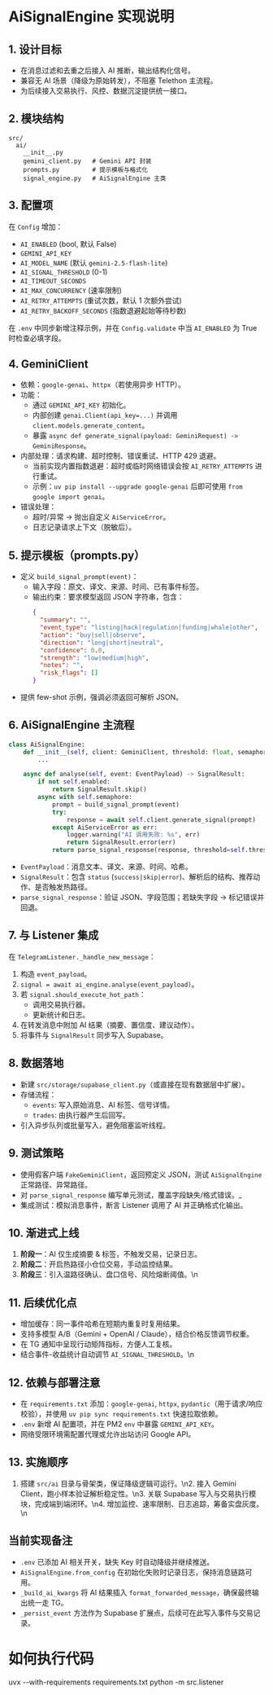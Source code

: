 # AiSignalEngine 实现说明

## 1. 设计目标
- 在消息过滤和去重之后接入 AI 推断，输出结构化信号。
- 兼容无 AI 场景（降级为原始转发），不阻塞 Telethon 主流程。
- 为后续接入交易执行、风控、数据沉淀提供统一接口。

## 2. 模块结构
```
src/
  ai/
    __init__.py
    gemini_client.py   # Gemini API 封装
    prompts.py         # 提示模板与格式化
    signal_engine.py   # AiSignalEngine 主类
```

## 3. 配置项
在 `Config` 增加：
- `AI_ENABLED` (bool, 默认 False)
- `GEMINI_API_KEY`
- `AI_MODEL_NAME` (默认 `gemini-2.5-flash-lite`)
- `AI_SIGNAL_THRESHOLD` (0-1)
- `AI_TIMEOUT_SECONDS`
- `AI_MAX_CONCURRENCY` (速率限制)
- `AI_RETRY_ATTEMPTS` (重试次数，默认 1 次额外尝试)
- `AI_RETRY_BACKOFF_SECONDS` (指数退避起始等待秒数)

在 `.env` 中同步新增注释示例，并在 `Config.validate` 中当 `AI_ENABLED` 为 True 时检查必填字段。

## 4. GeminiClient
- 依赖：`google-genai`、`httpx`（若使用异步 HTTP）。
- 功能：
  - 通过 `GEMINI_API_KEY` 初始化。
  - 内部创建 `genai.Client(api_key=...)` 并调用 `client.models.generate_content`。
  - 暴露 `async def generate_signal(payload: GeminiRequest) -> GeminiResponse`。
- 内部处理：请求构建、超时控制、错误重试、HTTP 429 退避。
  - 当前实现内置指数退避：超时或临时网络错误会按 `AI_RETRY_ATTEMPTS` 进行重试。
  - 示例：`uv pip install --upgrade google-genai` 后即可使用 `from google import genai`。
- 错误处理：
  - 超时/异常 → 抛出自定义 `AiServiceError`。
  - 日志记录请求上下文（脱敏后）。

## 5. 提示模板（prompts.py）
- 定义 `build_signal_prompt(event)`：
  - 输入字段：原文、译文、来源、时间、已有事件标签。
  - 输出约束：要求模型返回 JSON 字符串，包含：
    ```json
    {
      "summary": "",
      "event_type": "listing|hack|regulation|funding|whale|other",
      "action": "buy|sell|observe",
      "direction": "long|short|neutral",
      "confidence": 0.0,
      "strength": "low|medium|high",
      "notes": "",
      "risk_flags": []
    }
    ```
- 提供 few-shot 示例，强调必须返回可解析 JSON。

## 6. AiSignalEngine 主流程
```python
class AiSignalEngine:
    def __init__(self, client: GeminiClient, threshold: float, semaphore: asyncio.Semaphore):
        ...

    async def analyse(self, event: EventPayload) -> SignalResult:
        if not self.enabled:
            return SignalResult.skip()
        async with self.semaphore:
            prompt = build_signal_prompt(event)
            try:
                response = await self.client.generate_signal(prompt)
            except AiServiceError as err:
                logger.warning("AI 调用失败: %s", err)
                return SignalResult.error(err)
            return parse_signal_response(response, threshold=self.threshold)
```
- `EventPayload`：消息文本、译文、来源、时间、哈希。
- `SignalResult`：包含 `status` (`success|skip|error`)、解析后的结构、推荐动作、是否触发热路径。
- `parse_signal_response`：验证 JSON、字段范围；若缺失字段 → 标记错误并回退。

## 7. 与 Listener 集成
在 `TelegramListener._handle_new_message`：
1. 构造 `event_payload`。
2. `signal = await ai_engine.analyse(event_payload)`。
3. 若 `signal.should_execute_hot_path`：
   - 调用交易执行器。
   - 更新统计和日志。
4. 在转发消息中附加 AI 结果（摘要、置信度、建议动作）。
5. 将事件与 `SignalResult` 同步写入 Supabase。

## 8. 数据落地
- 新建 `src/storage/supabase_client.py`（或直接在现有数据层中扩展）。
- 存储流程：
  - `events`: 写入原始消息、AI 标签、信号详情。
  - `trades`: 由执行器产生后回写。
- 引入异步队列或批量写入，避免阻塞监听线程。

## 9. 测试策略
- 使用假客户端 `FakeGeminiClient`，返回预定义 JSON，测试 `AiSignalEngine` 正常路径、异常路径。
- 对 `parse_signal_response` 编写单元测试，覆盖字段缺失/格式错误。_
- 集成测试：模拟消息事件，断言 Listener 调用了 AI 并正确格式化输出。

## 10. 渐进式上线
1. **阶段一**：AI 仅生成摘要 & 标签，不触发交易，记录日志。
2. **阶段二**：开启热路径小仓位交易，手动监控结果。
3. **阶段三**：引入温路径确认、盘口信号、风险熔断阈值。\n
## 11. 后续优化点
- 增加缓存：同一事件哈希在短期内重复时复用结果。
- 支持多模型 A/B（Gemini + OpenAI / Claude），结合价格反馈调节权重。
- 在 TG 通知中呈现行动矩阵指标，方便人工复核。
- 结合事件-收益统计自动调节 `AI_SIGNAL_THRESHOLD`。\n
## 12. 依赖与部署注意
- 在 `requirements.txt` 添加：`google-genai`, `httpx`, `pydantic`（用于请求/响应校验），并使用 `uv pip sync requirements.txt` 快速拉取依赖。
- `.env` 新增 AI 配置项，并在 PM2 `env` 中暴露 `GEMINI_API_KEY`。
- 网络受限环境需配置代理或允许出站访问 Google API。

## 13. 实施顺序
1. 搭建 `src/ai` 目录与骨架类，保证降级逻辑可运行。\n2. 接入 Gemini Client，跑小样本验证解析稳定性。\n3. 关联 Supabase 写入与交易执行模块，完成端到端闭环。\n4. 增加监控、速率限制、日志追踪，筹备实盘灰度。\n
## 当前实现备注
- `.env` 已添加 AI 相关开关，缺失 Key 时自动降级并继续推送。
- `AiSignalEngine.from_config` 在初始化失败时记录日志，保持消息链路可用。
- `_build_ai_kwargs` 将 AI 结果插入 `format_forwarded_message`，确保最终输出统一走 TG。
- `_persist_event` 方法作为 Supabase 扩展点，后续可在此写入事件与交易记录。


# 如何执行代码
uvx --with-requirements requirements.txt python -m src.listener
